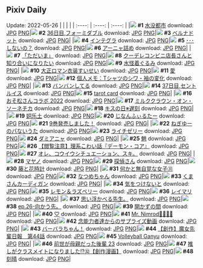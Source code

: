 ## Pixiv Daily
Update: 2022-05-26
|      |      |      |
| :----: | :----: | :----: |
|![](https://pixiv.microyu.workers.dev/c/240x480/img-master/img/2022/05/24/00/00/11/98559626_p0_master1200.jpg) **#1** [水没都市](https://www.pixiv.net/artworks/98559626) download: [JPG](https://pixiv.microyu.workers.dev/img-original/img/2022/05/24/00/00/11/98559626_p0.jpg) [PNG](https://pixiv.microyu.workers.dev/img-original/img/2022/05/24/00/00/11/98559626_p0.png)|![](https://pixiv.microyu.workers.dev/c/240x480/img-master/img/2022/05/24/00/00/08/98559605_p0_master1200.jpg) **#2** [36日目,フォーミダブル](https://www.pixiv.net/artworks/98559605) download: [JPG](https://pixiv.microyu.workers.dev/img-original/img/2022/05/24/00/00/08/98559605_p0.jpg) [PNG](https://pixiv.microyu.workers.dev/img-original/img/2022/05/24/00/00/08/98559605_p0.png)|![](https://pixiv.microyu.workers.dev/c/240x480/img-master/img/2022/05/24/00/30/25/98560741_p0_master1200.jpg) **#3** [ベルナドット](https://www.pixiv.net/artworks/98560741) download: [JPG](https://pixiv.microyu.workers.dev/img-original/img/2022/05/24/00/30/25/98560741_p0.jpg) [PNG](https://pixiv.microyu.workers.dev/img-original/img/2022/05/24/00/30/25/98560741_p0.png)|
|![](https://pixiv.microyu.workers.dev/c/240x480/img-master/img/2022/05/25/00/21/40/98581487_p0_master1200.jpg) **#4** [インテグラ](https://www.pixiv.net/artworks/98581487) download: [JPG](https://pixiv.microyu.workers.dev/img-original/img/2022/05/25/00/21/40/98581487_p0.jpg) [PNG](https://pixiv.microyu.workers.dev/img-original/img/2022/05/25/00/21/40/98581487_p0.png)|![](https://pixiv.microyu.workers.dev/c/240x480/img-master/img/2022/05/24/18/07/59/98572723_p0_master1200.jpg) **#5** [･･･しないの？](https://www.pixiv.net/artworks/98572723) download: [JPG](https://pixiv.microyu.workers.dev/img-original/img/2022/05/24/18/07/59/98572723_p0.jpg) [PNG](https://pixiv.microyu.workers.dev/img-original/img/2022/05/24/18/07/59/98572723_p0.png)|![](https://pixiv.microyu.workers.dev/c/240x480/img-master/img/2022/05/25/00/00/19/98581293_p0_master1200.jpg) **#6** [アーニャ詰め](https://www.pixiv.net/artworks/98581293) download: [JPG](https://pixiv.microyu.workers.dev/img-original/img/2022/05/25/00/00/19/98581293_p0.jpg) [PNG](https://pixiv.microyu.workers.dev/img-original/img/2022/05/25/00/00/19/98581293_p0.png)|
|![](https://pixiv.microyu.workers.dev/c/240x480/img-master/img/2022/05/24/07/30/01/98565420_p0_master1200.jpg) **#7** [「ただいま」](https://www.pixiv.net/artworks/98565420) download: [JPG](https://pixiv.microyu.workers.dev/img-original/img/2022/05/24/07/30/01/98565420_p0.jpg) [PNG](https://pixiv.microyu.workers.dev/img-original/img/2022/05/24/07/30/01/98565420_p0.png)|![](https://pixiv.microyu.workers.dev/c/240x480/img-master/img/2022/05/24/19/27/37/98574237_p0_master1200.jpg) **#8** [クーデレコンビニ店長さんと知り合いになりたい](https://www.pixiv.net/artworks/98574237) download: [JPG](https://pixiv.microyu.workers.dev/img-original/img/2022/05/24/19/27/37/98574237_p0.jpg) [PNG](https://pixiv.microyu.workers.dev/img-original/img/2022/05/24/19/27/37/98574237_p0.png)|![](https://pixiv.microyu.workers.dev/c/240x480/img-master/img/2022/05/24/06/00/01/98564686_p0_master1200.jpg) **#9** [水怪着ぐるみ](https://www.pixiv.net/artworks/98564686) download: [JPG](https://pixiv.microyu.workers.dev/img-original/img/2022/05/24/06/00/01/98564686_p0.jpg) [PNG](https://pixiv.microyu.workers.dev/img-original/img/2022/05/24/06/00/01/98564686_p0.png)|
|![](https://pixiv.microyu.workers.dev/c/240x480/img-master/img/2022/05/24/00/00/04/98559569_p0_master1200.jpg) **#10** [大正ロマン衣装すいせい](https://www.pixiv.net/artworks/98559569) download: [JPG](https://pixiv.microyu.workers.dev/img-original/img/2022/05/24/00/00/04/98559569_p0.jpg) [PNG](https://pixiv.microyu.workers.dev/img-original/img/2022/05/24/00/00/04/98559569_p0.png)|![](https://pixiv.microyu.workers.dev/c/240x480/img-master/img/2022/05/24/00/00/15/98559659_p0_master1200.jpg) **#11** [愛](https://www.pixiv.net/artworks/98559659) download: [JPG](https://pixiv.microyu.workers.dev/img-original/img/2022/05/24/00/00/15/98559659_p0.jpg) [PNG](https://pixiv.microyu.workers.dev/img-original/img/2022/05/24/00/00/15/98559659_p0.png)|![](https://pixiv.microyu.workers.dev/c/240x480/img-master/img/2022/05/24/09/00/01/98566204_p0_master1200.jpg) **#12** [個人メモ：Tシャツのシワ・袖の変化](https://www.pixiv.net/artworks/98566204) download: [JPG](https://pixiv.microyu.workers.dev/img-original/img/2022/05/24/09/00/01/98566204_p0.jpg) [PNG](https://pixiv.microyu.workers.dev/img-original/img/2022/05/24/09/00/01/98566204_p0.png)|
|![](https://pixiv.microyu.workers.dev/c/240x480/img-master/img/2022/05/24/00/06/18/98559961_p0_master1200.jpg) **#13** [バンバンしてる](https://www.pixiv.net/artworks/98559961) download: [JPG](https://pixiv.microyu.workers.dev/img-original/img/2022/05/24/00/06/18/98559961_p0.jpg) [PNG](https://pixiv.microyu.workers.dev/img-original/img/2022/05/24/00/06/18/98559961_p0.png)|![](https://pixiv.microyu.workers.dev/c/240x480/img-master/img/2022/05/25/00/00/10/98581234_p0_master1200.jpg) **#14** [37日目,セントルイス](https://www.pixiv.net/artworks/98581234) download: [JPG](https://pixiv.microyu.workers.dev/img-original/img/2022/05/25/00/00/10/98581234_p0.jpg) [PNG](https://pixiv.microyu.workers.dev/img-original/img/2022/05/25/00/00/10/98581234_p0.png)|![](https://pixiv.microyu.workers.dev/c/240x480/img-master/img/2022/05/25/00/00/23/98581307_p0_master1200.jpg) **#15** [tarot card](https://www.pixiv.net/artworks/98581307) download: [JPG](https://pixiv.microyu.workers.dev/img-original/img/2022/05/25/00/00/23/98581307_p0.jpg) [PNG](https://pixiv.microyu.workers.dev/img-original/img/2022/05/25/00/00/23/98581307_p0.png)|
|![](https://pixiv.microyu.workers.dev/c/240x480/img-master/img/2022/05/24/00/00/01/98559544_p0_master1200.jpg) **#16** [おそ松さんコラボ  2022](https://www.pixiv.net/artworks/98559544) download: [JPG](https://pixiv.microyu.workers.dev/img-original/img/2022/05/24/00/00/01/98559544_p0.jpg) [PNG](https://pixiv.microyu.workers.dev/img-original/img/2022/05/24/00/00/01/98559544_p0.png)|![](https://pixiv.microyu.workers.dev/c/240x480/img-master/img/2022/05/24/18/00/35/98572586_p0_master1200.jpg) **#17** [ミルククラウン・オン・ソーネチカ](https://www.pixiv.net/artworks/98572586) download: [JPG](https://pixiv.microyu.workers.dev/img-original/img/2022/05/24/18/00/35/98572586_p0.jpg) [PNG](https://pixiv.microyu.workers.dev/img-original/img/2022/05/24/18/00/35/98572586_p0.png)|![](https://pixiv.microyu.workers.dev/c/240x480/img-master/img/2022/05/25/00/30/01/98582257_p0_master1200.jpg) **#18** [キスの日※遅刻](https://www.pixiv.net/artworks/98582257) download: [JPG](https://pixiv.microyu.workers.dev/img-original/img/2022/05/25/00/30/01/98582257_p0.jpg) [PNG](https://pixiv.microyu.workers.dev/img-original/img/2022/05/25/00/30/01/98582257_p0.png)|
|![](https://pixiv.microyu.workers.dev/c/240x480/img-master/img/2022/05/24/16/31/13/98571197_p0_master1200.jpg) **#19** [姛乐土](https://www.pixiv.net/artworks/98571197) download: [JPG](https://pixiv.microyu.workers.dev/img-original/img/2022/05/24/16/31/13/98571197_p0.jpg) [PNG](https://pixiv.microyu.workers.dev/img-original/img/2022/05/24/16/31/13/98571197_p0.png)|![](https://pixiv.microyu.workers.dev/c/240x480/img-master/img/2022/05/25/00/09/03/98581652_p0_master1200.jpg) **#20** [じなんふぃるたー](https://www.pixiv.net/artworks/98581652) download: [JPG](https://pixiv.microyu.workers.dev/img-original/img/2022/05/25/00/09/03/98581652_p0.jpg) [PNG](https://pixiv.microyu.workers.dev/img-original/img/2022/05/25/00/09/03/98581652_p0.png)|![](https://pixiv.microyu.workers.dev/c/240x480/img-master/img/2022/05/25/10/36/50/98588623_p0_master1200.jpg) **#21** [9巻発売しました！](https://www.pixiv.net/artworks/98588623) download: [JPG](https://pixiv.microyu.workers.dev/img-original/img/2022/05/25/10/36/50/98588623_p0.jpg) [PNG](https://pixiv.microyu.workers.dev/img-original/img/2022/05/25/10/36/50/98588623_p0.png)|
|![](https://pixiv.microyu.workers.dev/c/240x480/img-master/img/2022/05/25/00/00/06/98581185_p0_master1200.jpg) **#22** [ねぎゆーのパないうた](https://www.pixiv.net/artworks/98581185) download: [JPG](https://pixiv.microyu.workers.dev/img-original/img/2022/05/25/00/00/06/98581185_p0.jpg) [PNG](https://pixiv.microyu.workers.dev/img-original/img/2022/05/25/00/00/06/98581185_p0.png)|![](https://pixiv.microyu.workers.dev/c/240x480/img-master/img/2022/05/24/20/30/00/98575596_p0_master1200.jpg) **#23** [ライチゼリー](https://www.pixiv.net/artworks/98575596) download: [JPG](https://pixiv.microyu.workers.dev/img-original/img/2022/05/24/20/30/00/98575596_p0.jpg) [PNG](https://pixiv.microyu.workers.dev/img-original/img/2022/05/24/20/30/00/98575596_p0.png)|![](https://pixiv.microyu.workers.dev/c/240x480/img-master/img/2022/05/24/20/50/15/98576052_p0_master1200.jpg) **#24** [ダミアニャ](https://www.pixiv.net/artworks/98576052) download: [JPG](https://pixiv.microyu.workers.dev/img-original/img/2022/05/24/20/50/15/98576052_p0.jpg) [PNG](https://pixiv.microyu.workers.dev/img-original/img/2022/05/24/20/50/15/98576052_p0.png)|
|![](https://pixiv.microyu.workers.dev/c/240x480/img-master/img/2022/05/24/04/17/21/98559548_p0_master1200.jpg) **#25** [魈](https://www.pixiv.net/artworks/98559548) download: [JPG](https://pixiv.microyu.workers.dev/img-original/img/2022/05/24/04/17/21/98559548_p0.jpg) [PNG](https://pixiv.microyu.workers.dev/img-original/img/2022/05/24/04/17/21/98559548_p0.png)|![](https://pixiv.microyu.workers.dev/c/240x480/img-master/img/2022/05/25/19/25/11/98595692_p0_master1200.jpg) **#26** [【閲覧注意】理系こわい話『デーモン・コア』](https://www.pixiv.net/artworks/98595692) download: [JPG](https://pixiv.microyu.workers.dev/img-original/img/2022/05/25/19/25/11/98595692_p0.jpg) [PNG](https://pixiv.microyu.workers.dev/img-original/img/2022/05/25/19/25/11/98595692_p0.png)|![](https://pixiv.microyu.workers.dev/c/240x480/img-master/img/2022/05/25/16/39/46/98588044_p0_master1200.jpg) **#27** [オレ、コウイウシチュエーション、スキ。](https://www.pixiv.net/artworks/98588044) download: [JPG](https://pixiv.microyu.workers.dev/img-original/img/2022/05/25/16/39/46/98588044_p0.jpg) [PNG](https://pixiv.microyu.workers.dev/img-original/img/2022/05/25/16/39/46/98588044_p0.png)|
|![](https://pixiv.microyu.workers.dev/c/240x480/img-master/img/2022/05/25/10/05/30/98588312_p0_master1200.jpg) **#28** [マヤノ](https://www.pixiv.net/artworks/98588312) download: [JPG](https://pixiv.microyu.workers.dev/img-original/img/2022/05/25/10/05/30/98588312_p0.jpg) [PNG](https://pixiv.microyu.workers.dev/img-original/img/2022/05/25/10/05/30/98588312_p0.png)|![](https://pixiv.microyu.workers.dev/c/240x480/img-master/img/2022/05/24/09/24/58/98566411_p0_master1200.jpg) **#29** [探偵さん](https://www.pixiv.net/artworks/98566411) download: [JPG](https://pixiv.microyu.workers.dev/img-original/img/2022/05/24/09/24/58/98566411_p0.jpg) [PNG](https://pixiv.microyu.workers.dev/img-original/img/2022/05/24/09/24/58/98566411_p0.png)|![](https://pixiv.microyu.workers.dev/c/240x480/img-master/img/2022/05/24/00/00/06/98559596_p0_master1200.jpg) **#30** [藤と花時計](https://www.pixiv.net/artworks/98559596) download: [JPG](https://pixiv.microyu.workers.dev/img-original/img/2022/05/24/00/00/06/98559596_p0.jpg) [PNG](https://pixiv.microyu.workers.dev/img-original/img/2022/05/24/00/00/06/98559596_p0.png)|
|![](https://pixiv.microyu.workers.dev/c/240x480/img-master/img/2022/05/24/18/00/02/98572561_p0_master1200.jpg) **#31** [何かと無自覚な女子㉛](https://www.pixiv.net/artworks/98572561) download: [JPG](https://pixiv.microyu.workers.dev/img-original/img/2022/05/24/18/00/02/98572561_p0.jpg) [PNG](https://pixiv.microyu.workers.dev/img-original/img/2022/05/24/18/00/02/98572561_p0.png)|![](https://pixiv.microyu.workers.dev/c/240x480/img-master/img/2022/05/24/22/41/08/98578953_p0_master1200.jpg) **#32** [なつめちゃん](https://www.pixiv.net/artworks/98578953) download: [JPG](https://pixiv.microyu.workers.dev/img-original/img/2022/05/24/22/41/08/98578953_p0.jpg) [PNG](https://pixiv.microyu.workers.dev/img-original/img/2022/05/24/22/41/08/98578953_p0.png)|![](https://pixiv.microyu.workers.dev/c/240x480/img-master/img/2022/05/24/22/51/42/98579236_p0_master1200.jpg) **#33** [くまさんカーディガン](https://www.pixiv.net/artworks/98579236) download: [JPG](https://pixiv.microyu.workers.dev/img-original/img/2022/05/24/22/51/42/98579236_p0.jpg) [PNG](https://pixiv.microyu.workers.dev/img-original/img/2022/05/24/22/51/42/98579236_p0.png)|
|![](https://pixiv.microyu.workers.dev/c/240x480/img-master/img/2022/05/24/21/56/49/98577815_p0_master1200.jpg) **#34** [気をつけないと](https://www.pixiv.net/artworks/98577815) download: [JPG](https://pixiv.microyu.workers.dev/img-original/img/2022/05/24/21/56/49/98577815_p0.jpg) [PNG](https://pixiv.microyu.workers.dev/img-original/img/2022/05/24/21/56/49/98577815_p0.png)|![](https://pixiv.microyu.workers.dev/c/240x480/img-master/img/2022/05/25/20/30/00/98597157_p0_master1200.jpg) **#35** [レモン＆ラズベリー](https://www.pixiv.net/artworks/98597157) download: [JPG](https://pixiv.microyu.workers.dev/img-original/img/2022/05/25/20/30/00/98597157_p0.jpg) [PNG](https://pixiv.microyu.workers.dev/img-original/img/2022/05/25/20/30/00/98597157_p0.png)|![](https://pixiv.microyu.workers.dev/c/240x480/img-master/img/2022/05/24/11/20/32/98567466_p0_master1200.jpg) **#36** [レイマリ](https://www.pixiv.net/artworks/98567466) download: [JPG](https://pixiv.microyu.workers.dev/img-original/img/2022/05/24/11/20/32/98567466_p0.jpg) [PNG](https://pixiv.microyu.workers.dev/img-original/img/2022/05/24/11/20/32/98567466_p0.png)|
|![](https://pixiv.microyu.workers.dev/c/240x480/img-master/img/2022/05/25/02/37/35/98584516_p0_master1200.jpg) **#37** [思い浮かべる先生。](https://www.pixiv.net/artworks/98584516) download: [JPG](https://pixiv.microyu.workers.dev/img-original/img/2022/05/25/02/37/35/98584516_p0.jpg) [PNG](https://pixiv.microyu.workers.dev/img-original/img/2022/05/25/02/37/35/98584516_p0.png)|![](https://pixiv.microyu.workers.dev/c/240x480/img-master/img/2022/05/24/23/08/30/98579708_p0_master1200.jpg) **#38** [ep.26-向かう先。](https://www.pixiv.net/artworks/98579708) download: [JPG](https://pixiv.microyu.workers.dev/img-original/img/2022/05/24/23/08/30/98579708_p0.jpg) [PNG](https://pixiv.microyu.workers.dev/img-original/img/2022/05/24/23/08/30/98579708_p0.png)|![](https://pixiv.microyu.workers.dev/c/240x480/img-master/img/2022/05/24/00/00/03/98559556_p0_master1200.jpg) **#39** [開かずの間](https://www.pixiv.net/artworks/98559556) download: [JPG](https://pixiv.microyu.workers.dev/img-original/img/2022/05/24/00/00/03/98559556_p0.jpg) [PNG](https://pixiv.microyu.workers.dev/img-original/img/2022/05/24/00/00/03/98559556_p0.png)|
|![](https://pixiv.microyu.workers.dev/c/240x480/img-master/img/2022/05/24/03/03/19/98563421_p0_master1200.jpg) **#40** [♡](https://www.pixiv.net/artworks/98563421) download: [JPG](https://pixiv.microyu.workers.dev/img-original/img/2022/05/24/03/03/19/98563421_p0.jpg) [PNG](https://pixiv.microyu.workers.dev/img-original/img/2022/05/24/03/03/19/98563421_p0.png)|![](https://pixiv.microyu.workers.dev/c/240x480/img-master/img/2022/05/24/15/26/56/98570404_p0_master1200.jpg) **#41** [Mr. Nimrod🍺😋🍷✨](https://www.pixiv.net/artworks/98570404) download: [JPG](https://pixiv.microyu.workers.dev/img-original/img/2022/05/24/15/26/56/98570404_p0.jpg) [PNG](https://pixiv.microyu.workers.dev/img-original/img/2022/05/24/15/26/56/98570404_p0.png)|![](https://pixiv.microyu.workers.dev/c/240x480/img-master/img/2022/05/25/15/53/51/98592330_p0_master1200.jpg) **#42** [念能力者達からのサプライズ動画](https://www.pixiv.net/artworks/98592330) download: [JPG](https://pixiv.microyu.workers.dev/img-original/img/2022/05/25/15/53/51/98592330_p0.jpg) [PNG](https://pixiv.microyu.workers.dev/img-original/img/2022/05/25/15/53/51/98592330_p0.png)|
|![](https://pixiv.microyu.workers.dev/c/240x480/img-master/img/2022/05/24/19/43/52/98574544_p0_master1200.jpg) **#43** [バーバラちゃん！](https://www.pixiv.net/artworks/98574544) download: [JPG](https://pixiv.microyu.workers.dev/img-original/img/2022/05/24/19/43/52/98574544_p0.jpg) [PNG](https://pixiv.microyu.workers.dev/img-original/img/2022/05/24/19/43/52/98574544_p0.png)|![](https://pixiv.microyu.workers.dev/c/240x480/img-master/img/2022/05/24/00/00/24/98559703_p0_master1200.jpg) **#44** [【創作】魔女先輩日報　第44話](https://www.pixiv.net/artworks/98559703) download: [JPG](https://pixiv.microyu.workers.dev/img-original/img/2022/05/24/00/00/24/98559703_p0.jpg) [PNG](https://pixiv.microyu.workers.dev/img-original/img/2022/05/24/00/00/24/98559703_p0.png)|![](https://pixiv.microyu.workers.dev/c/240x480/img-master/img/2022/05/24/06/41/07/98564996_p0_master1200.jpg) **#45** [Volleyball Ganyu](https://www.pixiv.net/artworks/98564996) download: [JPG](https://pixiv.microyu.workers.dev/img-original/img/2022/05/24/06/41/07/98564996_p0.jpg) [PNG](https://pixiv.microyu.workers.dev/img-original/img/2022/05/24/06/41/07/98564996_p0.png)|
|![](https://pixiv.microyu.workers.dev/c/240x480/img-master/img/2022/05/24/00/00/53/98559744_p0_master1200.jpg) **#46** [前世が母親だった後輩 23](https://www.pixiv.net/artworks/98559744) download: [JPG](https://pixiv.microyu.workers.dev/img-original/img/2022/05/24/00/00/53/98559744_p0.jpg) [PNG](https://pixiv.microyu.workers.dev/img-original/img/2022/05/24/00/00/53/98559744_p0.png)|![](https://pixiv.microyu.workers.dev/c/240x480/img-master/img/2022/05/25/00/00/22/98581303_p0_master1200.jpg) **#47** [推しがクラスメイトになりました!?㉜【創作漫画】](https://www.pixiv.net/artworks/98581303) download: [JPG](https://pixiv.microyu.workers.dev/img-original/img/2022/05/25/00/00/22/98581303_p0.jpg) [PNG](https://pixiv.microyu.workers.dev/img-original/img/2022/05/25/00/00/22/98581303_p0.png)|![](https://pixiv.microyu.workers.dev/c/240x480/img-master/img/2022/05/24/12/50/44/98568532_p0_master1200.jpg) **#48** [刻晴](https://www.pixiv.net/artworks/98568532) download: [JPG](https://pixiv.microyu.workers.dev/img-original/img/2022/05/24/12/50/44/98568532_p0.jpg) [PNG](https://pixiv.microyu.workers.dev/img-original/img/2022/05/24/12/50/44/98568532_p0.png)|
